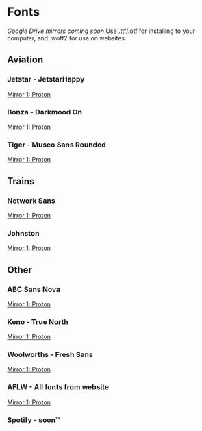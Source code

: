 # Fonts
*Google Drive mirrors coming soon*
Use .ttf/.otf for installing to your computer, and .woff2 for use on websites.

## Aviation
### Jetstar - JetstarHappy
[Mirror 1: Proton](https://drive.proton.me/urls/X0Q7C1R1HM#5QNfCp48dcXN)
### Bonza - Darkmood On
[Mirror 1: Proton](https://drive.proton.me/urls/87BJ81DKE0#Hs7bo9kb9mlJ)
### Tiger - Museo Sans Rounded
[Mirror 1: Proton](https://drive.proton.me/urls/XWEMD6ATK0#pgJWl1X3UJ7u)

## Trains
### Network Sans
[Mirror 1: Proton](https://drive.proton.me/urls/387VS0TARG#OvRpJJrD4O5J)
### Johnston
[Mirror 1: Proton](https://drive.proton.me/urls/DQB25TTR9R#J8X7DT2xpF1B)

## Other
### ABC Sans Nova
[Mirror 1: Proton](https://drive.proton.me/urls/ZF9GR8AKYW#KuB48oqGRT3e)
### Keno - True North
[Mirror 1: Proton](https://drive.proton.me/urls/1A9H6P4RQR#6evqlRp4HHpb)
### Woolworths - Fresh Sans
[Mirror 1: Proton](https://drive.proton.me/urls/8PPAF0ZAVC#4sLb4CpuqD96)
### AFLW - All fonts from website
[Mirror 1: Proton](https://drive.proton.me/urls/MCBVAK78W0#Jn9C7sRFOIsa)
### Spotify - soon™
